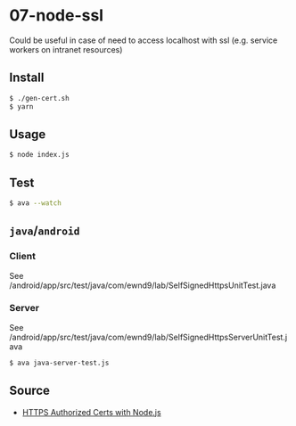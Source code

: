 # 07-node-ssl

Could be useful in case of need to access localhost with ssl (e.g. service workers on intranet resources)

## Install

```sh
$ ./gen-cert.sh
$ yarn
```

## Usage

```sh
$ node index.js
```

## Test

```sh
$ ava --watch
```

## `java`/`android`

### Client

See /android/app/src/test/java/com/ewnd9/lab/SelfSignedHttpsUnitTest.java

### Server

See /android/app/src/test/java/com/ewnd9/lab/SelfSignedHttpsServerUnitTest.java

```sh
$ ava java-server-test.js
```

## Source

- [HTTPS Authorized Certs with Node.js](https://engineering.circle.com/https-authorized-certs-with-node-js-315e548354a2#.q1nk6wiwv)
